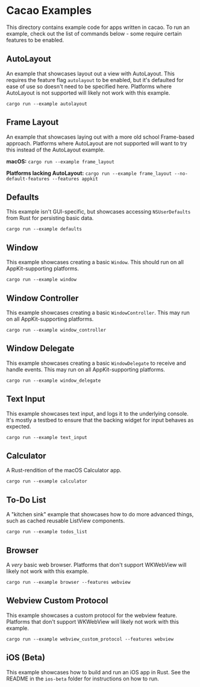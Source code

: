 # Cacao Examples
This directory contains example code for apps written in cacao. To run an example, check out the list of commands below - some require certain features to be enabled.

## AutoLayout
An example that showcases layout out a view with AutoLayout. This requires the feature flag `autolayout` to be enabled, but it's defaulted for ease of use so doesn't need to be specified here. Platforms where AutoLayout is not supported will likely not work with this example.

`cargo run --example autolayout`

## Frame Layout
An example that showcases laying out with a more old school Frame-based approach. Platforms where AutoLayout are not supported will want to try this instead of the AutoLayout example.

**macOS:**
`cargo run --example frame_layout`

**Platforms lacking AutoLayout:**
`cargo run --example frame_layout --no-default-features --features appkit`

## Defaults
This example isn't GUI-specific, but showcases accessing `NSUserDefaults` from Rust for persisting basic data.

`cargo run --example defaults`

## Window
This example showcases creating a basic `Window`. This should run on all AppKit-supporting platforms.

`cargo run --example window`

## Window Controller
This example showcases creating a basic `WindowController`. This may run on all AppKit-supporting platforms.

`cargo run --example window_controller`

## Window Delegate
This example showcases creating a basic `WindowDelegate` to receive and handle events. This may run on all AppKit-supporting platforms.

`cargo run --example window_delegate`

## Text Input
This example showcases text input, and logs it to the underlying console. It's mostly a testbed to ensure that the backing widget for input behaves as expected.

`cargo run --example text_input`

## Calculator
A Rust-rendition of the macOS Calculator app.

`cargo run --example calculator`

## To-Do List
A "kitchen sink" example that showcases how to do more advanced things, such as cached reusable ListView components.

`cargo run --example todos_list`

## Browser
A _very_ basic web browser. Platforms that don't support WKWebView will likely not work with this example.

`cargo run --example browser --features webview`

## Webview Custom Protocol
This example showcases a custom protocol for the webview feature. Platforms that don't support WKWebView will likely not work with this example.

`cargo run --example webview_custom_protocol --features webview`

## iOS (Beta)
This example showcases how to build and run an iOS app in Rust. See the README in the `ios-beta` folder for instructions on how to run.
